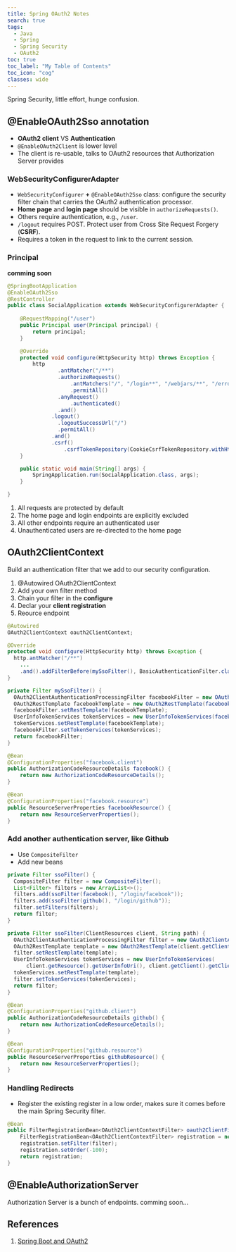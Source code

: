 ```yaml
---
title: Spring OAuth2 Notes
search: true
tags: 
  - Java
  - Spring
  - Spring Security
  - OAuth2
toc: true
toc_label: "My Table of Contents"
toc_icon: "cog"
classes: wide
---
```

Spring Security, little effort, hunge confusion.

## @EnableOAuth2Sso annotation
- **OAuth2 client** VS **Authentication**
- `@EnableOAuth2Client` is lower level
- The client is re-usable, talks to OAuth2 resources that Authorization Server provides 

### WebSecurityConfigurerAdapter
- `WebSecurityConfigurer` **+** `@EnableOAuth2Sso` class: configure the security filter chain that carries the OAuth2 authentication processor. 
- **Home page** and **login page** should be visible in `authorizeRequests()`.
- Others require authentication, e.g., `/user`.
- `/logout` requires POST. Protect user from Cross Site Request Forgery (**CSRF**).
- Requires a token in the request to link to the current session.

### Principal
**comming soon**

```java
@SpringBootApplication
@EnableOAuth2Sso
@RestController
public class SocialApplication extends WebSecurityConfigurerAdapter {
	
	@RequestMapping("/user")
	public Principal user(Principal principal) {
		return principal;
	}

	@Override
	protected void configure(HttpSecurity http) throws Exception {
		http
				.antMatcher("/**")
				.authorizeRequests()
					.antMatchers("/", "/login**", "/webjars/**", "/error**")
					.permitAll()
				.anyRequest()
					.authenticated()
				.and()
			  .logout()
			    .logoutSuccessUrl("/")
			    .permitAll()
			  .and()
			  .csrf()
				  .csrfTokenRepository(CookieCsrfTokenRepository.withHttpOnlyFalse());
	}

	public static void main(String[] args) {
		SpringApplication.run(SocialApplication.class, args);
	}

}
```

1. All requests are protected by default
2. The home page and login endpoints are explicitly excluded
3. All other endpoints require an authenticated user
4. Unauthenticated users are re-directed to the home page


## OAuth2ClientContext
Build an authentication filter that we add to our security configuration.

1. @Autowired OAuth2ClientContext
2. Add your own filter method
3. Chain your filter in the **configure**
4. Declar your **client registration**
5. Reource endpoint


```java
@Autowired
OAuth2ClientContext oauth2ClientContext;

@Override
protected void configure(HttpSecurity http) throws Exception {
  http.antMatcher("/**")
    ...
    .and().addFilterBefore(mySsoFilter(), BasicAuthenticationFilter.class);
}

private Filter mySsoFilter() {
  OAuth2ClientAuthenticationProcessingFilter facebookFilter = new OAuth2ClientAuthenticationProcessingFilter("/login/facebook");
  OAuth2RestTemplate facebookTemplate = new OAuth2RestTemplate(facebook(), oauth2ClientContext);
  facebookFilter.setRestTemplate(facebookTemplate);
  UserInfoTokenServices tokenServices = new UserInfoTokenServices(facebookResource().getUserInfoUri(), facebook().getClientId());
  tokenServices.setRestTemplate(facebookTemplate);
  facebookFilter.setTokenServices(tokenServices);
  return facebookFilter;
}

@Bean
@ConfigurationProperties("facebook.client")
public AuthorizationCodeResourceDetails facebook() {
	return new AuthorizationCodeResourceDetails();
}

@Bean
@ConfigurationProperties("facebook.resource")
public ResourceServerProperties facebookResource() {
	return new ResourceServerProperties();
}
```

### Add another authentication server, like Github
- Use `CompositeFilter`
- Add new beans

```java
private Filter ssoFilter() {
  CompositeFilter filter = new CompositeFilter();
  List<Filter> filters = new ArrayList<>();
  filters.add(ssoFilter(facebook(), "/login/facebook"));
  filters.add(ssoFilter(github(), "/login/github"));
  filter.setFilters(filters);
  return filter;
}

private Filter ssoFilter(ClientResources client, String path) {
  OAuth2ClientAuthenticationProcessingFilter filter = new OAuth2ClientAuthenticationProcessingFilter(path);
  OAuth2RestTemplate template = new OAuth2RestTemplate(client.getClient(), oauth2ClientContext);
  filter.setRestTemplate(template);
  UserInfoTokenServices tokenServices = new UserInfoTokenServices(
      client.getResource().getUserInfoUri(), client.getClient().getClientId());
  tokenServices.setRestTemplate(template);
  filter.setTokenServices(tokenServices);
  return filter;
}

@Bean
@ConfigurationProperties("github.client")
public AuthorizationCodeResourceDetails github() {
	return new AuthorizationCodeResourceDetails();
}

@Bean
@ConfigurationProperties("github.resource")
public ResourceServerProperties githubResource() {
	return new ResourceServerProperties();
}
```

### Handling Redirects
- Register the existing register in a low order, makes sure it comes before the main Spring Security filter. 

```java
@Bean
public FilterRegistrationBean<OAuth2ClientContextFilter> oauth2ClientFilterRegistration(OAuth2ClientContextFilter filter) {
	FilterRegistrationBean<OAuth2ClientContextFilter> registration = new FilterRegistrationBean<>();
	registration.setFilter(filter);
	registration.setOrder(-100);
	return registration;
}
```

## @EnableAuthorizationServer
Authorization Server is a bunch of endpoints.
comming soon...

## References

1. [Spring Boot and OAuth2](https://spring.io/guides/tutorials/spring-boot-oauth2)

